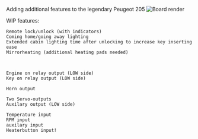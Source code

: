 Adding additional features to the legendary Peugeot 205
![Board render](Assets/205PCB.png)

WIP features:

	Remote lock/unlock (with indicators)
	Coming home/going away lighting
	Extended cabin lighting time after unlocking to increase key inserting ease
	Mirrorheating (additional heating pads needed)
	
	
	
	Engine on relay output (LOW side)
	Key on relay output (LOW side)
	
	Horn output
	
	Two Servo-outputs
	Auxilary output (LOW side)
	
	Temperature input
	RPM input
	auxilary input
	Heaterbutton input!

